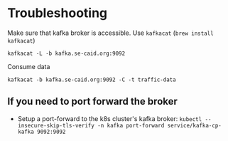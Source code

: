 # Troubleshooting
Make sure that kafka broker is accessible. Use `kafkacat` (`brew install kafkacat`)

`kafkacat -L -b kafka.se-caid.org:9092`

Consume data

`kafkacat -b kafka.se-caid.org:9092 -C -t traffic-data`

## If you need to port forward the broker
- Setup a port-forward to the k8s cluster's kafka broker:
    ```kubectl --insecure-skip-tls-verify -n kafka port-forward service/kafka-cp-kafka 9092:9092```

